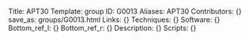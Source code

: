 Title: APT30
Template: group 
ID: G0013
Aliases: APT30
Contributors: {}
save_as: groups/G0013.html 
Links: {} 
Techniques: {} 
Software: {} 
Bottom_ref_l: {} 
Bottom_ref_r: {} 
Description: {} 
Scripts: {} 
